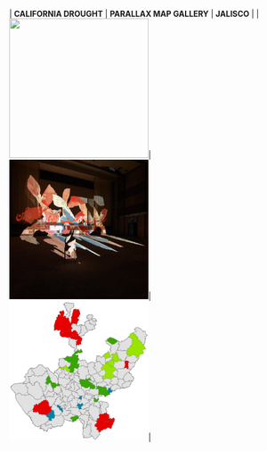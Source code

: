 |     <b>CALIFORNIA DROUGHT</b>    |     <b>PARALLAX MAP GALLERY</b>    |     <b>JALISCO</b>    |
|<a href="https://aish-venkat.github.io/gis/ca-drought/"><img src="/gis/ca-drought.jpg" width="250" height="250"></a>|<a href="https://aish-venkat.github.io/gis/parallax/"><img src="/gis/parallax.jpg" width="250" height="250"></a>|<a href="https://aish-venkat.github.io/gis/jalisco/"><img src="/gis/jalisco-01.jpg" width="250" height="250"></a>|
